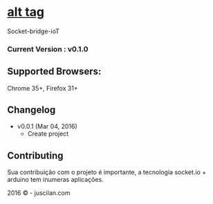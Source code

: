 [alt tag](https://github.com/juscilan/socket-bridge-ioT/blob/master/Diagram.png)
===========

Socket-bridge-ioT

### Current Version : v0.1.0


## Supported Browsers:
Chrome 35+, Firefox 31+

## Changelog
- v0.0.1 (Mar 04, 2016)
  - Create project


## Contributing
Sua contribuição com o projeto é importante, a tecnologia socket.io + arduino tem inumeras aplicações.

2016 © - juscilan.com‎